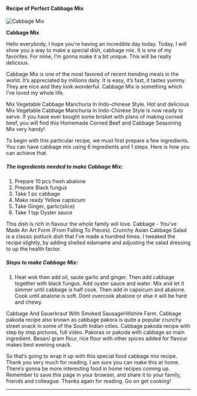             

#### Recipe of Perfect Cabbage Mix

![Cabbage Mix](https://img-global.cpcdn.com/recipes/59aa969d1e93744d/751x532cq70/cabbage-mix-recipe-main-photo.jpg)

**Cabbage Mix**

Hello everybody, I hope you’re having an incredible day today. Today, I will show you a way to make a special dish, cabbage mix. It is one of my favorites. For mine, I’m gonna make it a bit unique. This will be really delicious.

Cabbage Mix is one of the most favored of recent trending meals in the world. It’s appreciated by millions daily. It is easy, it’s fast, it tastes yummy. They are nice and they look wonderful. Cabbage Mix is something which I’ve loved my whole life.

Mix Vegetable Cabbage Manchuria In Indo-chinese Style. Hot and delicious Mix Vegetable Cabbage Manchuria in Indo-Chinese Style is now ready to serve. If you have ever bought some brisket with plans of making corned beef, you will find this Homemade Corned Beef and Cabbage Seasoning Mix very handy!

To begin with this particular recipe, we must first prepare a few ingredients. You can have cabbage mix using 6 ingredients and 1 steps. Here is how you can achieve that.

##### The ingredients needed to make Cabbage Mix:

1.  Prepare 10 pcs fresh abalone
2.  Prepare Black fungus
3.  Take 1 pc cabbage
4.  Make ready Yellow capsicum
5.  Take Ginger, garlic(slice)
6.  Take 1 tsp Oyster sauce

This dish is rich in flavour the whole family will love. Cabbage - You've Made An Art Form (From Falling To Pieces). Crunchy Asian Cabbage Salad is a classic potluck dish that I've made a hundred times. I tweaked the recipe slightly, by adding shelled edamame and adjusting the salad dressing to up the health factor.

##### Steps to make Cabbage Mix:

1.  Heat wok then add oil, saute garlic and ginger. Then add cabbage together with black fungus. Add oyster sauce and water. Mix and let it simmer until cabbage is half cook. Then add in capsicum and abalone. Cook until abalone is soft. Dont overcook abalone or else it will be hard and chewy.

Cabbage And Sauerkraut With Smoked SausageHillshire Farm. Cabbage pakoda recipe also known as cabbage pakora is quite a popular crunchy street snack in some of the South Indian cities. Cabbage pakoda recipe with step by step pictures, full video. Pakoras or pakoda with cabbage as main ingredient. Besan/ gram flour, rice flour with other spices added for flavour makes best evening snack.

So that’s going to wrap it up with this special food cabbage mix recipe. Thank you very much for reading. I am sure you can make this at home. There’s gonna be more interesting food in home recipes coming up. Remember to save this page in your browser, and share it to your family, friends and colleague. Thanks again for reading. Go on get cooking!

* * *
